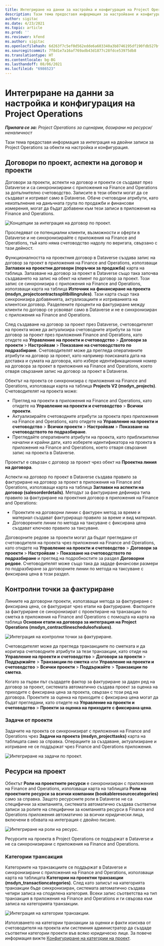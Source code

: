 ```yaml
---
title: Интегриране на данни за настройка и конфигурация на Project Operations
description: Тази тема предоставя информация за настройване и конфигуриране на карти с двойно писане на Project Operations.
author: sigitac
ms.date: 4/23/2021
ms.topic: article
ms.prod: ''
ms.reviewer: kfend
ms.author: sigitac
ms.openlocfilehash: 6d263f7c5ef0d562edde6a603340a3b8746195df190fdb527bfa40297f68eed2
ms.sourcegitcommit: 7f8d1e7a16af769adb43d1877c28fdce53975db8
ms.translationtype: HT
ms.contentlocale: bg-BG
ms.lasthandoff: 08/06/2021
ms.locfileid: "6986523"
---
```

# <a name="project-operations-setup-and-configuration-data-integration"></a>Интегриране на данни за настройка и конфигурация на Project Operations

_**Прилага се за:** Project Operations за сценарии, базирани на ресурси/неналичност_

Тази тема предоставя информация за интеграция на двойни записи за Project Operations за обекти на настройка и конфигурация.

## <a name="project-contracts-contract-lines-and-projects"></a>Договори по проект, аспекти на договор и проекти

Договори за проекти, аспекти на договор и проекти се създават през Dataverse и са синхронизирани с приложения на Finance and Operations за допълнително счетоводство. Записите в тези обекти могат да се създават и изтриват само в Dataverse. Обаче счетоводни атрибути, като неизпълнение на данъчната група по продажби и финансови измерения, могат да бъдат добавени към тези записи в приложения на Finance and Operations.

  ![Концепции за интеграция на договор по проект.](./media/1ProjectContract.jpg)

Проследяват се потенциални клиенти, възможности и оферти в Dataverse и не синхронизирайте с приложения на Finance and Operations, тъй като няма счетоводство надолу по веригата, свързано с тази дейност.

Функционалността на проектния договор в Dataverse създава запис на договор за проект в приложения на Finance and Operations, използващи **Заглавки на проектни договори (поръчки за продажба)** карта на таблица. Запазване на договор за проект в Dataverse също така започва създаването на запис на обект на клиент по договор за проект. Този запис се синхронизира с приложения на Finance and Operations, използващи карта на таблица **Източник на финансиране на проекта (msdyn\_projectcontractssplitbillingrules)**. Тази карта също така синхронизира добавянията, актуализациите и изтриванията на клиентски договор. Разделените проценти на фактуриране между клиенти по договор се усвояват само в Dataverse и не е синхронизиран с приложения на Finance and Operations.

След създаване на договор за проект през Dataverse, счетоводителят на проекта може да актуализира счетоводните атрибути за този договор за проект през приложения Finance and Operations, като отидете на **Управление на проекти и счетоводство** > **Договори за проекти** > **Настройвам** > **Показване на счетоводството по подразбиране**. Счетоводителят може да прегледа оперативните атрибути на договор за проект, като например поисканата дата на доставка и сумата на договора, като избере идентификационния номер на договора за проект в приложения на Finance and Operations, което отваря свързания запис на договор за проект в Dataverse.

Обектът на проекта се синхронизира с приложения на Finance and Operations, използващи карта на таблица **Projects V2 (msdyn\_projects)**. Счетоводителят на проекта може:

  - Преглед на проекти в приложения на Finance and Operations, като отидете на **Управление на проекти и счетоводство** > **Всички проекти**. 
  - Актуализирайте счетоводните атрибути за проекта през приложения на Finance and Operations, като отидете на **Управление на проекти и счетоводство** > **Всички проекти** > **Настройвам** > **Показване на счетоводството по подразбиране**.  
  - Прегледайте оперативните атрибути на проекта, като приблизителни начални и крайни дати, като изберете идентификатора на проекта в приложения на Finance and Operations, което отваря свързания запис на проекта в Dataverse.

Проектът е свързан с договор за проект чрез обект на **Проектна линия на договора**.

Аспекти на договор по проект в Dataverse създава правило за фактуриране на договор за проект в приложения на Finance and Operations, използващи карта на таблица **Заглавки на аспекти на договор (salesorderdetails)**. Методът за фактуриране дефинира типа правило за фактуриране на проектния договор в приложения на Finance and Operations:

  - Проектите на договорни линии с фактурен метод за време и материал създават фактуриращо правило за време и вид материал.
  - Договорените линии по метода на таксуване с фиксирана цена създават ключово правило за таксуване.

Договорните редове за проекти могат да бъдат прегледани от счетоводителя на проекта чрез приложения на Finance and Operations, като отидете на **Управление на проекти и счетоводство** > **Договори за проекти** > **Настройвам** > **Показване на счетоводството по подразбиране** и преглед на подробностите за раздел **Договорни редове**. Счетоводителят може също така да зададе финансови размери по подразбиране за договорните линии по метода на таксуване с фиксирана цена в този раздел.

## <a name="billing-milestones"></a>Контролни точки за фактуриране

Линиите на договорни проекти, използващи метода за фактуриране с фиксирана цена, се фактурират чрез етапи на фактуриране. Факторите за фактуриране се синхронизират с проектиране на транзакции по сметка в приложения на Finance and Operations с помощта на карта на таблица **Основни етапи на договора за интеграция на Project Operations (msdyn\_contractlinescheduleofvalues)**.

  ![Интеграция на контролни точки за фактуриране.](./media/2Milestones.jpg)

Счетоводителят може да прегледа транзакциите по сметката и да коригира счетоводните атрибути за тези транзакции, като отиде на **Управление на проекти и счетоводство** > **Договори за проекти** > **Поддържайте** > **Транзакции по сметка** или **Управление на проекти и счетоводство** > **Всички проекти** > **Поддържайте** > **Транзакции по сметка**.

Когато за първи път създадете фактор за фактуриране за даден ред на договор за проект, системата автоматично създава проект за оценка на приходите с фиксирана цена за проекта, свързан с този ред на договора. Проектите за оценка на приходите с фиксирана цена могат да бъдат прегледани, като отидете на **Управление на проекти и счетоводство** > **Проекти за оценка на приходите с фиксирана цена**.

### <a name="project-tasks"></a>Задачи от проекти

Задачите на проекта се синхронизират с приложения на Finance and Operations чрез **Задачи на проекта (msdyn\_projecttasks)** карта на таблицата само за справка. Операциите за създаване, актуализиране и изтриване не се поддържат чрез Finance and Operations приложения.

  ![Интегриране на задачи по проект.](./media/3Tasks.jpg)

## <a name="project-resources"></a>Ресурси на проект

Обектът **Роли на проектните ресурси** е синхронизиран с приложения на Finance and Operations, използващи карта на таблицата **Роли на проектните ресурси за всички компании (bookableresourcecategories)** само за справка. Защото ресурсните роли в Dataverse не са специфични за компанията, системата автоматично създава съответни записи за ролите на специфични за компанията ресурси в Finance and Operations приложения автоматично за всички юридически лица, включени в обхвата на интеграция с двойно писане.

![Интегриране на роли на ресурс.](./media/5Resources.jpg)

Ресурсите на проекта в Project Operations се поддържат в Dataverse и не са синхронизирани с приложения на Finance and Operations.

### <a name="transaction-categories"></a>Категории трансакция

Категориите на транзакциите се поддържат в Dataverse и синхронизирани с приложения на Finance and Operations, използващи карта на таблицата **Категории на проектни транзакции (msdyn\_transactioncategories)**. След като записът на категорията транзакции бъде синхронизиран, системата автоматично създава четири записа на споделена категория. Всеки запис съответства на тип транзакция в приложения на Finance and Operations и ги свързва към записа на категорията транзакции.

![Интеграция на категории транзакции.](./media/4TransactionCategories.jpg)

Използването на категории транзакции за оценки и факти изисква от счетоводителя на проекта или системния администратор да създаде съответни категории проекти във всяко юридическо лице. За повече информация вижте [Конфигуриране на категории на проект](../project-accounting/configure-project-categories.md).
